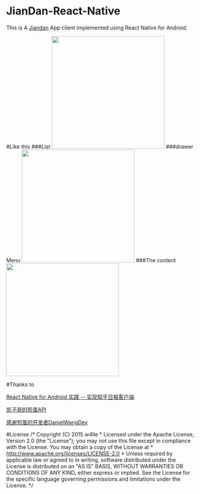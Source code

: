 # JianDan-React-Native
This is A [Jiandan](jandan.net) App client implemented using React Native for Android.

#Like this
###List
<img src="https://github.com/w4lle/JianDan-React-Native/blob/master/rn0.png" width="300">
###drawer Menu
<img src="https://github.com/w4lle/JianDan-React-Native/blob/master/rn.png" width="300">
###The content
<img src="https://github.com/w4lle/JianDan-React-Native/blob/master/rn1.png" width="300">

#Thanks to

[React Native for Android 实践 -- 实现知乎日报客户端](http://www.race604.com/react-native-android-practice/) 

[凯子哥的煎蛋API](http://blog.csdn.net/zhaokaiqiang1992/article/details/45038125) 

[感谢煎蛋的开发者DanielWangDev](http://m.weibo.cn/u/1749949233) 

#License
/*
Copyright (C) 2015 w4lle *
Licensed under the Apache License, Version 2.0 (the "License");
you may not use this file except in compliance with the License.
You may obtain a copy of the License at *
http://www.apache.org/licenses/LICENSE-2.0 *
Unless required by applicable law or agreed to in writing, software
distributed under the License is distributed on an "AS IS" BASIS,
WITHOUT WARRANTIES OR CONDITIONS OF ANY KIND, either express or implied.
See the License for the specific language governing permissions and
limitations under the License. */



